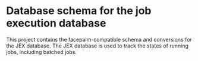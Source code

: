 # Database schema for the job execution database

This project contains the facepalm-compatible schema and conversions for the JEX
database. The JEX database is used to track the states of running jobs, including
batched jobs.
